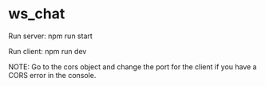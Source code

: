 # ws_chat

Run server: npm run start

Run client: npm run dev

NOTE: Go to the cors object and change the port for the client if you have a CORS error in the console.
